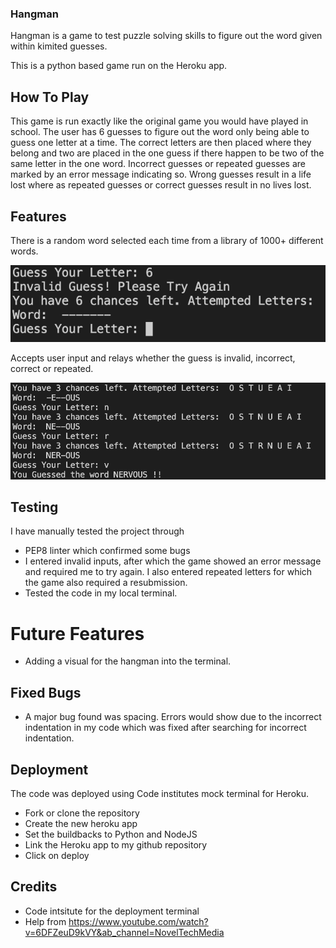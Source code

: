 ### Hangman

<p> Hangman is a game to test puzzle solving skills to figure out the word given within kimited guesses. </p>
<p> This is a python based game run on the Heroku app. </p>

## How To Play 

<p> This game is run exactly like the original game you would have played in school. The user has 6 guesses to figure out the word only being able to guess one letter at a time. The correct letters are then placed where they belong and two are placed in the one guess if there happen to be two of the same letter in the one word. Incorrect guesses or repeated guesses are marked by an error message indicating so. Wrong guesses result in a life lost where as repeated guesses or correct guesses result in no lives lost. </p>

## Features

<p> There is a random word selected each time from a library of 1000+ different words. </p>

![](assets/images/Invalidguess.png)

<p> Accepts user input and relays whether the guess is invalid, incorrect, correct or repeated. </p>

![](assets/images/CorrectGuess.png)

## Testing

<p> I have manually tested the project through </p>

- PEP8 linter which confirmed some bugs
- I entered invalid inputs, after which the game showed an error message and required me to try again. I also entered repeated letters for which the game also required a resubmission.
- Tested the code in my local terminal. 

# Future Features

- Adding a visual for the hangman into the terminal.

## Fixed Bugs

- A major bug found was spacing. Errors would show due to the incorrect indentation in my code which was fixed after searching for incorrect indentation.

## Deployment

The code was deployed using Code institutes mock terminal for Heroku.

- Fork or clone the repository
- Create the new heroku app
- Set the buildbacks to Python and NodeJS
- Link the Heroku app to my github repository
- Click on deploy

## Credits

- Code intsitute for the deployment terminal
- Help from https://www.youtube.com/watch?v=6DFZeuD9kVY&ab_channel=NovelTechMedia

